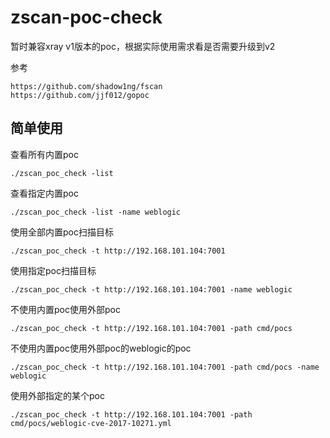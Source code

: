 # zscan-poc-check

暂时兼容xray v1版本的poc，根据实际使用需求看是否需要升级到v2

参考

```
https://github.com/shadow1ng/fscan
https://github.com/jjf012/gopoc
```

## 简单使用

查看所有内置poc

```
./zscan_poc_check -list       
```

查看指定内置poc

```
./zscan_poc_check -list -name weblogic
```

使用全部内置poc扫描目标

```
./zscan_poc_check -t http://192.168.101.104:7001 
```

使用指定poc扫描目标

```
./zscan_poc_check -t http://192.168.101.104:7001 -name weblogic
```

不使用内置poc使用外部poc

```
./zscan_poc_check -t http://192.168.101.104:7001 -path cmd/pocs
```

不使用内置poc使用外部poc的weblogic的poc

```
./zscan_poc_check -t http://192.168.101.104:7001 -path cmd/pocs -name weblogic
```

使用外部指定的某个poc

```
./zscan_poc_check -t http://192.168.101.104:7001 -path cmd/pocs/weblogic-cve-2017-10271.yml 
```

